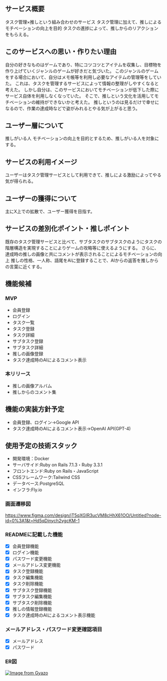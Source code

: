## サービス概要
タスク管理×推しという組み合わせのサービス
タスク管理に加えて、推しによるモチベーションの向上を目的
タスクの進捗によって、推しからのリアクションをもらえる。

## このサービスへの思い・作りたい理由
自分の好きなものはゲームであり、特にコツコツとアイテムを収集し、目標物を作り上げていくジャンルのゲームが好きだと気づいた。
このジャンルのゲームをする場合において、自分はメモ帳等を利用し必要なアイテムの管理等をしていた。
これは、タスクを管理するサービスによって情報の整理がしやすくなると考えた。
しかし自分は、このサービスにおいてモチベーションが低下した際にサービス自体を利用しなくなっていた。
そこで、推しという文化を活用してモチベーションの維持ができないかと考えた。
推しというのは見るだけで幸せになるので、作業の達成時などで姿がみれるとやる気が上がると思う。

## ユーザー層について
推しがいる人
モチベーションの向上を目的とするため、推しがいる人を対象にする。

## サービスの利用イメージ
ユーザーはタスク管理サービスとして利用できて、推しによる激励によってやる気が得られる。

## ユーザーの獲得について
主にX上での拡散で、ユーザー獲得を目指す。

## サービスの差別化ポイント・推しポイント
既存のタスク管理サービスと比べて、サブタスクのサブタスクのようにタスクの階層構造を実現することによりゲームの攻略等に使えるようにする。
さらに、達成時の推しの画像と共にコメントが表示されることによるモチベーションの向上
推しの性格、一人称、語尾をAIに登録することで、AIからの返答を推しからの言葉に近くする。

## 機能候補
### MVP
* 会員登録
* ログイン
* タスク一覧
* タスク登録
* タスク詳細
* サブタスク登録
* サブタスク詳細
* 推しの画像登録
* タスク達成時のAIによるコメント表示

### 本リリース
* 推しの画像アルバム
* 推しからのコメント集

## 機能の実装方針予定
* 会員登録、ログイン→Google API
* タスク達成時のAIによるコメント表示→OpenAI API(GPT-4)

## 使用予定の技術スタック
* 開発環境：Docker
* サーバサイド:Ruby on Rails 7.1.3・Ruby 3.3.1
* フロントエンド:Ruby on Rails・JavaScript
* CSSフレームワーク:Tailwind CSS
* データベース:PostgreSQL
* インフラ:Fly.io

### 画面遷移図
https://www.figma.com/design/jT5qXGIR3ucVM8cHhX61OO/Untitled?node-id=0%3A1&t=Hd5qDinych2vgcKM-1

### READMEに記載した機能
- [x] 会員登録機能
- [x] ログイン機能
- [x] パスワード変更機能
- [x] メールアドレス変更機能
- [x] タスク登録機能
- [x] タスク編集機能
- [x] タスク削除機能
- [x] サブタスク登録機能
- [x] サブタスク編集機能
- [x] サブタスク削除機能
- [x] 推しの情報登録機能
- [x] タスク達成時のAIによるコメント表示機能

### メールアドレス・パスワード変更確認項目
- [x] メールアドレス
- [x] パスワード

### ER図
[![Image from Gyazo](https://i.gyazo.com/dcb61c6ea2201a02ae84227f5585e118.png)](https://gyazo.com/dcb61c6ea2201a02ae84227f5585e118)
